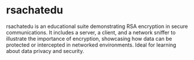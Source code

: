 # rsachatedu
rsachatedu is an educational suite demonstrating RSA encryption in secure communications. It includes a server, a client, and a network sniffer to illustrate the importance of encryption, showcasing how data can be protected or intercepted in networked environments. Ideal for learning about data privacy and security.
